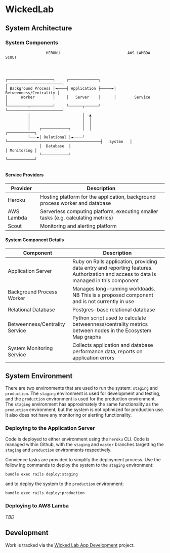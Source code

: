 # WickedLab

## System Architecture

### System Components

```
                  HEROKU                              AWS LAMBDA                    SCOUT




┌────────────────────┐     ┌─────────────┐      ┌────────────────────────┐
│ Background Process │◄────┤ Application ├─────►│ Betweenness/Centrality │
│      Worker        │     │   Server    │      │        Service         │
└─────────┬──────────┘     └──────┬──────┘      └────────────────────────┘
          │                       │  ▲
          │                       │  │
          │                       │  │
          │    ┌────────────┐     │  │                                         ┌────────────┐
          └───►│ Relational │◄────┘  └─────────────────────────────────────────┤   System   │
               │  Database  │                                                  │ Monitoring │
               └────────────┘                                                  └────────────┘


```

#### Service Providers

| Provider | Description |
| --------------- | --------------- |
| Heroku | Hosting platform for the application, background process worker and database |
| AWS Lambda | Serverless computing platform, executing smaller tasks (e.g. calculating metrics)  |
| Scout | Monitoring and alerting platform |

#### System Component Details

| Component | Description |
| --------------- | --------------- |
| Application Server | Ruby on Rails application, providing data entry and reporting features. Authorization and access to data is managed in this component |
| Background Process Worker | Manages long-running workloads. NB This is a proposed component and is not currently in use |
| Relational Database | Postgres-base relational database |
| Betweenness/Centrality Service | Python script used to calculate betweenness/centrality metrics between nodes in the Ecosystem Map graphs |
| System Monitoring Service | Collects application and database performance data, reports on application errors |


## System Environment

There are two environments that are used to run the system: `staging` and `production`. The `staging` environment is used for development and testing, and the `production` environment is used for the production environment. The `staging` environment has approximately the same functionality as the `production` environment, but the system is not optimized for production use. It also does not have any monitoring or alerting functionality.

### Deploying to the Application Server

Code is deployed to either environment using the `heroku` CLI. Code is managed within Github, with the `staging` and `master` branches targetting the `staging` and `production` environments respectively.

Convience tasks are provided to simplify the deployment process. Use the follow ing commands to deploy the system to the `staging` environment:


```
bundle exec rails deploy:staging
```

and to deploy the system to the `production` environment:

```
bundle exec rails deploy:production
```

### Deploying to AWS Lamba

_TBD_

## Development

Work is tracked via the [Wicked Lab App Development](https://github.com/ferrisoxide/wicked_software/projects/1) project.
